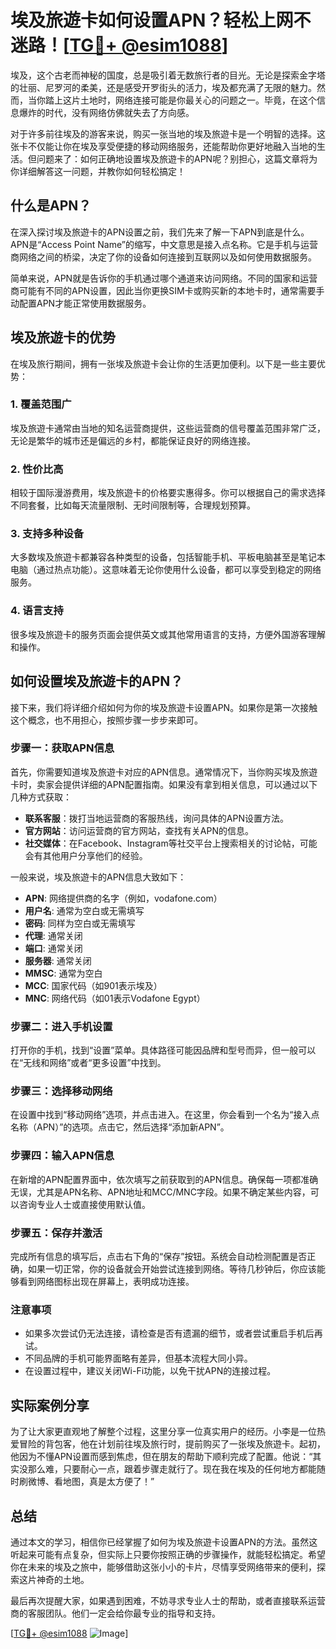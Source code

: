 # 埃及旅遊卡如何设置APN？轻松上网不迷路！[[TG💪+ @esim1088](https://t.me/s/esim1088)]

埃及，这个古老而神秘的国度，总是吸引着无数旅行者的目光。无论是探索金字塔的壮丽、尼罗河的柔美，还是感受开罗街头的活力，埃及都充满了无限的魅力。然而，当你踏上这片土地时，网络连接可能是你最关心的问题之一。毕竟，在这个信息爆炸的时代，没有网络仿佛就失去了方向感。

对于许多前往埃及的游客来说，购买一张当地的埃及旅遊卡是一个明智的选择。这张卡不仅能让你在埃及享受便捷的移动网络服务，还能帮助你更好地融入当地的生活。但问题来了：如何正确地设置埃及旅遊卡的APN呢？别担心，这篇文章将为你详细解答这一问题，并教你如何轻松搞定！

## 什么是APN？

在深入探讨埃及旅遊卡的APN设置之前，我们先来了解一下APN到底是什么。APN是“Access Point Name”的缩写，中文意思是接入点名称。它是手机与运营商网络之间的桥梁，决定了你的设备如何连接到互联网以及如何使用数据服务。

简单来说，APN就是告诉你的手机通过哪个通道来访问网络。不同的国家和运营商可能有不同的APN设置，因此当你更换SIM卡或购买新的本地卡时，通常需要手动配置APN才能正常使用数据服务。

## 埃及旅遊卡的优势

在埃及旅行期间，拥有一张埃及旅遊卡会让你的生活更加便利。以下是一些主要优势：

### 1. **覆盖范围广**
埃及旅遊卡通常由当地的知名运营商提供，这些运营商的信号覆盖范围非常广泛，无论是繁华的城市还是偏远的乡村，都能保证良好的网络连接。

### 2. **性价比高**
相较于国际漫游费用，埃及旅遊卡的价格要实惠得多。你可以根据自己的需求选择不同套餐，比如每天流量限制、无时间限制等，合理规划预算。

### 3. **支持多种设备**
大多数埃及旅遊卡都兼容各种类型的设备，包括智能手机、平板电脑甚至是笔记本电脑（通过热点功能）。这意味着无论你使用什么设备，都可以享受到稳定的网络服务。

### 4. **语言支持**
很多埃及旅遊卡的服务页面会提供英文或其他常用语言的支持，方便外国游客理解和操作。

## 如何设置埃及旅遊卡的APN？

接下来，我们将详细介绍如何为你的埃及旅遊卡设置APN。如果你是第一次接触这个概念，也不用担心，按照步骤一步步来即可。

### 步骤一：获取APN信息
首先，你需要知道埃及旅遊卡对应的APN信息。通常情况下，当你购买埃及旅遊卡时，卖家会提供详细的APN配置指南。如果没有拿到相关信息，可以通过以下几种方式获取：

- **联系客服**：拨打当地运营商的客服热线，询问具体的APN设置方法。
- **官方网站**：访问运营商的官方网站，查找有关APN的信息。
- **社交媒体**：在Facebook、Instagram等社交平台上搜索相关的讨论帖，可能会有其他用户分享他们的经验。

一般来说，埃及旅遊卡的APN信息大致如下：
- **APN**: 网络提供商的名字（例如，vodafone.com）
- **用户名**: 通常为空白或无需填写
- **密码**: 同样为空白或无需填写
- **代理**: 通常关闭
- **端口**: 通常关闭
- **服务器**: 通常关闭
- **MMSC**: 通常为空白
- **MCC**: 国家代码（如901表示埃及）
- **MNC**: 网络代码（如01表示Vodafone Egypt）

### 步骤二：进入手机设置
打开你的手机，找到“设置”菜单。具体路径可能因品牌和型号而异，但一般可以在“无线和网络”或者“更多设置”中找到。

### 步骤三：选择移动网络
在设置中找到“移动网络”选项，并点击进入。在这里，你会看到一个名为“接入点名称（APN）”的选项。点击它，然后选择“添加新APN”。

### 步骤四：输入APN信息
在新增的APN配置界面中，依次填写之前获取到的APN信息。确保每一项都准确无误，尤其是APN名称、APN地址和MCC/MNC字段。如果不确定某些内容，可以咨询专业人士或直接使用默认值。

### 步骤五：保存并激活
完成所有信息的填写后，点击右下角的“保存”按钮。系统会自动检测配置是否正确，如果一切正常，你的设备就会开始尝试连接到网络。等待几秒钟后，你应该能够看到网络图标出现在屏幕上，表明成功连接。

### 注意事项
- 如果多次尝试仍无法连接，请检查是否有遗漏的细节，或者尝试重启手机后再试。
- 不同品牌的手机可能界面略有差异，但基本流程大同小异。
- 在设置过程中，建议关闭Wi-Fi功能，以免干扰APN的连接过程。

## 实际案例分享

为了让大家更直观地了解整个过程，这里分享一位真实用户的经历。小李是一位热爱冒险的背包客，他在计划前往埃及旅行时，提前购买了一张埃及旅遊卡。起初，他因为不懂APN设置而感到焦虑，但在朋友的帮助下顺利完成了配置。他说：“其实没那么难，只要耐心一点，跟着步骤走就行了。现在我在埃及的任何地方都能随时刷微博、看地图，真是太方便了！”

## 总结

通过本文的学习，相信你已经掌握了如何为埃及旅遊卡设置APN的方法。虽然这听起来可能有点复杂，但实际上只要你按照正确的步骤操作，就能轻松搞定。希望你在未来的埃及之旅中，能够借助这张小小的卡片，尽情享受网络带来的便利，探索这片神奇的土地。

最后再次提醒大家，如果遇到困难，不妨寻求专业人士的帮助，或者直接联系运营商的客服团队。他们一定会给你最专业的指导和支持。

[[TG💪+ @esim1088](https://t.me/s/esim1088) ![Image](https://i.postimg.cc/4NQfJmqS/Snipaste-2025-05-13-00-14-12.png)]
